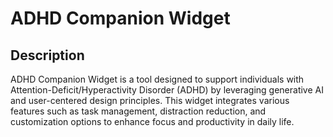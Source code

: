 # ADHD Companion Widget

## Description
ADHD Companion Widget is a tool designed to support individuals with Attention-Deficit/Hyperactivity Disorder (ADHD) by leveraging generative AI and user-centered design principles. This widget integrates various features such as task management, distraction reduction, and customization options to enhance focus and productivity in daily life.
